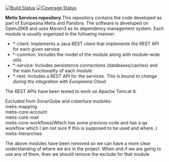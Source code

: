 [![Build Status](https://travis-ci.org/europeana/metis-framework.svg?branch=develop)](https://travis-ci.org/europeana/metis-framework)
[![Coverage Status](https://coveralls.io/repos/github/europeana/metis-framework/badge.svg?branch=develop)](https://coveralls.io/github/europeana/metis-framework?branch=develop)

**Metis Services repository**
This repository contains the code developed as part of Europeana Metis and Pandora.
The software is developed on OpenJDK8 and uses Maven3 as its dependency management system.
Each module is usually organized in the following manner:

 * *-client: Implements a Java REST client that implements the REST API for each given service
 * *-common: Includes the model of the module along with module-wide utils
 * *-service: Includes persistence connections (databases/caches) and the main functionality of each module
 * *-rest: Includes a REST API for the services. _This is bound to change during the integration with Europeana Cloud_

The REST APIs have been tested to work on Apache Tomcat 8.

Excluded from SonarQube and cobertura modules:    
metis-mapping  
metis-core-account  
metis-core-mail  
metis-core-workflows(Which has some previous code and has a qa workflow which I am not sure if this is supposed to be used and where..)  
metis-hierarchies  

The above modules have been removed so we can have a more clear understanding of where we are in the project. When and if we are going to use any of them, then we should remove the exclude for that module.
